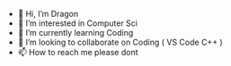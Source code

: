 - 👋 Hi, I’m Dragon
- 👀 I’m interested in Computer Sci
- 🌱 I’m currently learning Coding
- 💞️ I’m looking to collaborate on Coding ( VS Code C++ )
- 📫 How to reach me please dont

<!---
Stevyn-S/Stevyn-S is a ✨ special ✨ repository because its `README.md` (this file) appears on your GitHub profile.
You can click the Preview link to take a look at your changes.
--->

